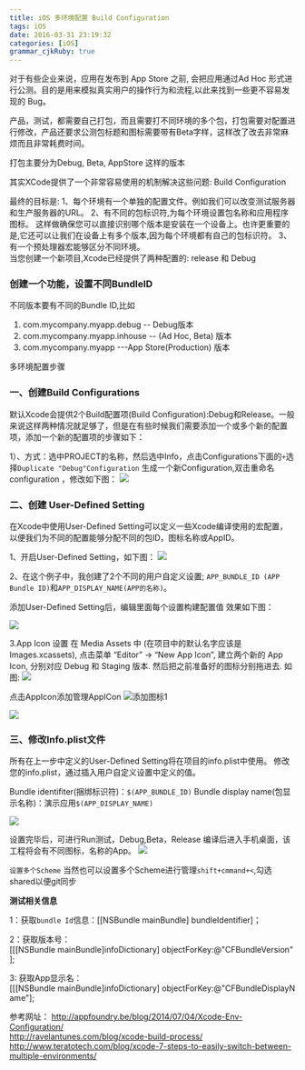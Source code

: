 ```yaml
---
title: iOS 多环境配置 Build Configuration
tags: iOS
date: 2016-03-31 23:19:32
categories: [iOS]
grammar_cjkRuby: true
---
```


对于有些企业来说，应用在发布到 App Store 之前, 会把应用通过Ad Hoc 形式进行公测。目的是用来模拟真实用户的操作行为和流程,以此来找到一些更不容易发现的 Bug。

产品，测试，都需要自己打包，而且需要打不同环境的多个包，打包需要对配置进行修改，产品还要求公测包标题和图标需要带有Beta字样，这样改了改去非常麻烦而且非常耗费时间。


打包主要分为Debug, Beta, AppStore 这样的版本

其实XCode提供了一个非常容易使用的机制解决这些问题: Build Configuration

最终的目标是:
1、每个环境有一个单独的配置文件。例如我们可以改变测试服务器和生产服务器的URL。
2、有不同的包标识符,为每个环境设置包名称和应用程序图标。 这样做确保您可以直接识别哪个版本是安装在一个设备上。也许更重要的是,它还可以让我们在设备上有多个版本,因为每个环境都有自己的包标识符。
3、有一个预处理器宏能够区分不同环境。 
​    
当您创建一个新项目,Xcode已经提供了两种配置的: release 和 Debug


### 创建一个功能，设置不同BundleID 
不同版本要有不同的Bundle ID,比如
 1. com.mycompany.myapp.debug -- Debug版本
 2. com.mycompany.myapp.inhouse -- (Ad Hoc, Beta) 版本
 3. com.mycompany.myapp ---App Store(Production) 版本


多环境配置步骤
### 一、创建Build Configurations
默认Xcode会提供2个Build配置项(Build Configuration):Debug和Release。一般来说这样两种情况就足够了，但是在有些时候我们需要添加一个或多个新的配置项，添加一个新的配置项的步骤如下：

1）、方式：选中PROJECT的名称，然后选中Info，点击Configurations下面的`+`选择`Duplicate "Debug"Configuration` 生成一个新Configuration,双击重命名configuration ，修改如下图：
![](http://7xr7vj.com1.z0.glb.clouddn.com/2016/03/31/FgWRnjX0WKEYIjRoBkmlheyMzfxN479.png)



### 二、创建 User-Defined Setting
在Xcode中使用User-Defined Setting可以定义一些Xcode编译使用的宏配置，以便我们为不同的配置能够分配不同的包ID，图标名称或AppID。

1、开启User-Defined Setting，如下图：
![](http://7xr7vj.com1.z0.glb.clouddn.com/2016/03/31/Frvrx6jiUF9AzXTw3QHWlrRHppQc479.png)


2、在这个例子中，我创建了2个不同的用户自定义设置; `APP_BUNDLE_ID (APP Bundle ID)`和`APP_DISPLAY_NAME(APP的名称)`。

添加User-Defined Setting后，编辑里面每个设置构建配置值
效果如下图：

![](http://7xr7vj.com1.z0.glb.clouddn.com/2016/03/31/FlOrq2HK2R75jqp4mEJisoQvPwDh479.png)


3.App Icon 设置
在 Media Assets 中 (在项目中的默认名字应该是 Images.xcassets), 点击菜单 “Editor” -> “New App Icon”, 建立两个新的 App Icon, 分别对应 Debug 和 Staging 版本. 然后把之前准备好的图标分别拖进去. 如图: 
![](http://7xr7vj.com1.z0.glb.clouddn.com/2016/03/31/FufHtzkg6spZBKdUwIUBkprxsY2P479.png)

点击AppIcon添加管理AppICon
![添加图标1](http://7xr7vj.com1.z0.glb.clouddn.com/2016/04/01/FkLqdrqhWcE7cGr16Ryv8Dkl7Wul758.png)

![](http://7xr7vj.com1.z0.glb.clouddn.com/2016/04/01/Fv9EinlyuD1uZIt_FUpky3YPpg3P758.png)


### 三、修改Info.plist文件
所有在上一步中定义的User-Defined Setting将在项目的info.plist中使用。
修改您的info.plist，通过插入用户自定义设置中定义的值。

Bundle identifiter(捆绑标识符)：`$(APP_BUNDLE_ID)`
Bundle display name(包显示名称)：演示应用`$(APP_DISPLAY_NAME)`

![](http://7xr7vj.com1.z0.glb.clouddn.com/2016/03/31/FiV6Qzk3xYlQPXEWBu5cSSFKz_TV513.png)


设置完毕后，可进行Run测试，Debug,Beta，Release 编译后进入手机桌面，该工程将会有不同图标，名称的App。
![](http://7xr7vj.com1.z0.glb.clouddn.com/2016/04/01/FhBRLfhncgDOQS6a1QgicO2SI9Qr445.jpeg)



`设置多个Scheme`
当然也可以设置多个Scheme进行管理`shift+cmmand+<`,勾选shared以便git同步
[](http://7xr7vj.com1.z0.glb.clouddn.com/2016/04/01/FhBRLfhncgDOQS6a1QgicO2SI9Qr445.jpeg)



**测试相关信息**

1：获取`bundle Id`信息：[[NSBundle mainBundle] bundleIdentifier]；

2：获取版本号：[[[NSBundle mainBundle]infoDictionary] objectForKey:@"CFBundleVersion"];

3: 获取App显示名：[[[NSBundle mainBundle]infoDictionary] objectForKey:@"CFBundleDisplayName"];




参考网址：
http://appfoundry.be/blog/2014/07/04/Xcode-Env-Configuration/       
http://ravelantunes.com/blog/xcode-build-process/           
http://www.teratotech.com/blog/xcode-7-steps-to-easily-switch-between-multiple-environments/




